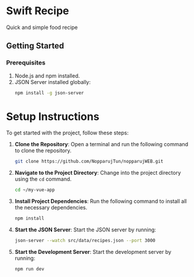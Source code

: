 # Swift Recipe
Quick and simple food recipe

## Getting Started

### Prerequisites
1. Node.js and npm installed.
2. JSON Server installed globally:
    ```bash
    npm install -g json-server
    ```

# Setup Instructions

To get started with the project, follow these steps:

1. **Clone the Repository**: Open a terminal and run the following command to clone the repository.

    ```bash
    git clone https://github.com/NopparujTun/nopparujWEB.git
    ```

2. **Navigate to the Project Directory**: Change into the project directory using the `cd` command.

    ```bash
    cd ~/my-vue-app
    ```

3. **Install Project Dependencies**: Run the following command to install all the necessary dependencies.

    ```bash
    npm install
    ```
4. **Start the JSON Server**: Start the JSON server by running:

    ```bash
    json-server --watch src/data/recipes.json --port 3000
    ```

4. **Start the Development Server**: Start the development server by running:

    ```bash
    npm run dev
    ```


